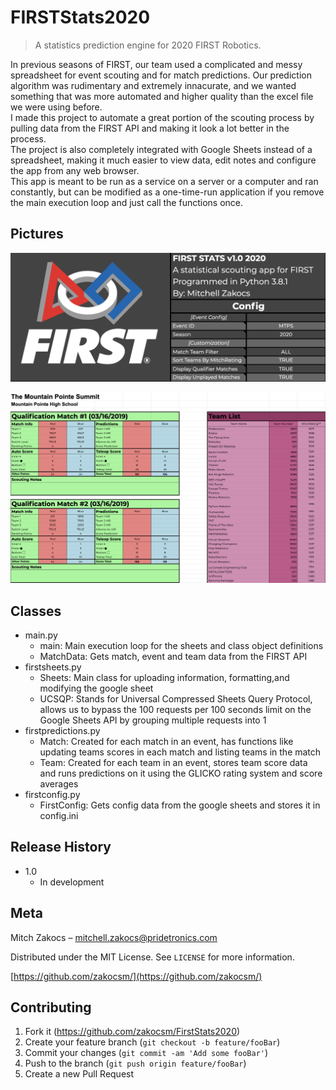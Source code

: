 # FIRSTStats2020
> A statistics prediction engine for 2020 FIRST Robotics.

In previous seasons of FIRST, our team used a complicated and messy spreadsheet for event scouting and for match predictions. Our prediction algorithm was rudimentary and extremely innacurate, and we wanted something that was more automated and higher quality than the excel file we were using before.  
I made this project to automate a great portion of the scouting process by pulling data from the FIRST API and making it look a lot better in the process.  
The project is also completely integrated with Google Sheets instead of a spreadsheet, making it much easier to view data, edit notes and configure the app from any web browser.  
This app is meant to be run as a service on a server or a computer and ran constantly, but can be modified as a one-time-run application if you remove the main execution loop and just call the functions once.

## Pictures

![Home Page](header.png)

![Match Sheet](matchsheet.png)

## Classes

* main.py
    * main: Main execution loop for the sheets and class object definitions
    * MatchData: Gets match, event and team data from the FIRST API
* firstsheets.py
    * Sheets: Main class for uploading information, formatting,and modifying the google sheet
    * UCSQP: Stands for Universal Compressed Sheets Query Protocol, allows us to bypass the 100 requests per 100 seconds limit on the Google Sheets API by grouping multiple requests into 1
* firstpredictions.py
    * Match: Created for each match in an event, has functions like updating teams scores in each match and listing teams in the match
    * Team: Created for each team in an event, stores team score data and runs predictions on it using the GLICKO rating system and score averages
* firstconfig.py
    * FirstConfig: Gets config data from the google sheets and stores it in config.ini

## Release History

* 1.0
    * In development

## Meta

Mitch Zakocs – mitchell.zakocs@pridetronics.com

Distributed under the MIT License. See ``LICENSE`` for more information.

[https://github.com/zakocsm/](https://github.com/zakocsm/)

## Contributing

1. Fork it (<https://github.com/zakocsm/FirstStats2020>)
2. Create your feature branch (`git checkout -b feature/fooBar`)
3. Commit your changes (`git commit -am 'Add some fooBar'`)
4. Push to the branch (`git push origin feature/fooBar`)
5. Create a new Pull Request